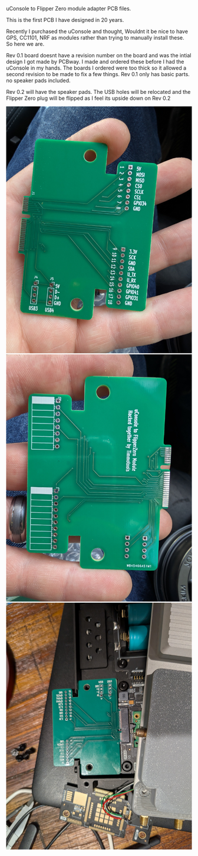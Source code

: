 uConsole to Flipper Zero module adapter PCB files. 

This is the first PCB I have designed in 20 years.

Recently I purchased the uConsole and thought, Wouldnt it be nice to have GPS, CC1101, NRF as modules rather than trying to manually install these. So here we are.

Rev 0.1 board doesnt have a revision number on the board and was the intial design I got made by PCBway. I made and ordered these before I had the uConsole in my hands. The boards I ordered were too thick so it allowed a second revision to be made to fix a few things.
Rev 0.1 only has basic parts. no speaker pads included.

Rev 0.2 will have the speaker pads. The USB holes will be relocated and the Flipper Zero plug will be flipped as I feel its upside down on Rev 0.2

![front image](/images/front.jpg?raw=true)
![back image](/images/back.jpg?raw=true)
![installed image](/images/installed.jpg?raw=true)
